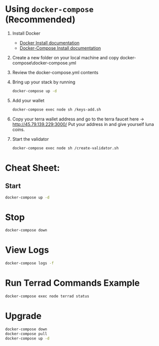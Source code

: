 # Using `docker-compose` (Recommended)

1. Install Docker

	- [Docker Install documentation](https://docs.docker.com/install/)
	- [Docker-Compose Install documentation](https://docs.docker.com/compose/install/)

2. Create a new folder on your local machine and copy docker-compose\docker-compose.yml

3. Review the docker-compose.yml contents

4. Bring up your stack by running

	```bash
	docker-compose up -d
	```

5. Add your wallet
    ```bash
	docker-compose exec node sh /keys-add.sh
	```

6. Copy your terra wallet address and go to the terra faucet here -> http://45.79.139.229:3000/ Put your address in and give yourself luna coins.

7. Start the validator
	```bash
	docker-compose exec node sh /create-validator.sh
	```

# Cheat Sheet:

## Start

```bash
docker-compose up -d
```

# Stop

```bash
docker-compose down
```

# View Logs

```bash
docker-compose logs -f
```

# Run Terrad Commands Example

```bash
docker-compose exec node terrad status
```

# Upgrade

```bash
docker-compose down
docker-compose pull
docker-compose up -d
```